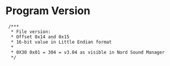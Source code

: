 # Program Version

     /***
      * File version:
      * Offset 0x14 and 0x15
      * 16-bit value in Little Endian format
      *
      * 0X30 0x01 = 304 = v3.04 as visible in Nord Sound Manager
      */
